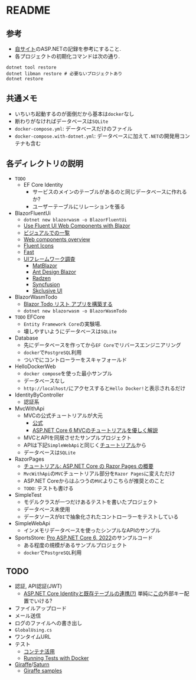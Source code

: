 # README

## 参考
- [自サイト](https://phasetr.com/archive/fc/pg/fsharp/#f)のASP.NETの記録を参考にすること.
- 各プロジェクトの初期化コマンドは次の通り.

```shell
dotnet tool restore
dotnet libman restore # 必要ないプロジェクトあり
dotnet restore
```

## 共通メモ
- いちいち起動するのが面倒だから基本は`docker`なし
- 断わりがなければデータベースは`SQLite`
- `docker-compose.yml`: データベースだけのファイル
- `docker-compose.with-dotnet.yml`: データベースに加えて`.NET`の開発用コンテナも含む

## 各ディレクトリの説明
- `TODO`
    - EF Core Identity
        - サービスのメインのテーブルがあるのと同じデータベースに作れるか?
        - ユーザーテーブルにリレーションを張る
- BlazorFluentUi
    - `dotnet new blazorwasm -o BlazorFluentUi`
    - [Use Fluent UI Web Components with Blazor](https://learn.microsoft.com/ja-jp/fluent-ui/web-components/integrations/blazor)
    - [ビジュアルでの一覧](https://brave-cliff-0c0c93310.azurestaticapps.net/)
    - [Web components overview](https://learn.microsoft.com/en-us/fluent-ui/web-components/components/overview)
    - [Fluent Icons](https://fluenticons.co/)
    - [Fast](https://www.fast.design/)
    - [UIフレームワーク調査](https://blazor-master.com/blazor-ui-framework/)
        - [MatBlazor](https://www.matblazor.com/)
        - [Ant Design Blazor](https://antblazor.com/en-US/)
        - [Radzen](https://blazor.radzen.com/)
        - [Syncfusion](https://www.syncfusion.com/blazor-components)
        - [Skclusive UI](https://skclusive.github.io/Skclusive.Material.Docs/)
- BlazorWasmTodo
    - [Blazor Todo リスト アプリを構築する](https://learn.microsoft.com/ja-jp/aspnet/core/blazor/tutorials/build-a-blazor-app?view=aspnetcore-6.0&pivots=webassembly)
    - `dotnet new blazorwasm -o BlazorWasmTodo`
- `TODO` EFCore
    - `Entity Framework Core`の実験場.
    - 壊しやすいようにデータベースは`SQLite`
- Database
    - 先にデータベースを作ってから`EF Core`でリバースエンジニアリング
    - `docker`で`PostgreSQL`利用
    - ついでにコントローラーをスキャフォールド
- HelloDockerWeb
    - `docker compose`を使った最小サンプル
    - データベースなし
    - `http://localhost/`にアクセスすると`Hello Docker!`と表示されるだけ
- IdentityByController
    - 認証系
- MvcWithApi
    - MVCの公式チュートリアルが大元
        - [公式](https://learn.microsoft.com/ja-jp/aspnet/core/tutorials/first-mvc-app/start-mvc?view=aspnetcore-6.0&tabs=visual-studio)
        - [ASP.NET Core 6 MVCのチュートリアルを優しく解説](https://masa7blog.com/asp-net-core-6-mvc-tutorial/)
    - MVCとAPIを同居させたサンプルプロジェクト
    - APIは下記`SimpleWebApi`と同じく[チュートリアル](https://learn.microsoft.com/ja-jp/aspnet/core/tutorials/first-web-api?view=aspnetcore-7.0&tabs=visual-studio)から
    - データベースは`SQLite`
- RazorPages
    - [チュートリアル: ASP.NET Core の Razor Pages の概要](https://learn.microsoft.com/ja-jp/aspnet/core/tutorials/razor-pages/razor-pages-start?view=aspnetcore-6.0&tabs=visual-studio-code)
    - `MvcWithApi`の`MVC`チュートリアル部分を`Razor Pages`に変えただけ
    - ASP.NET Coreからはふつうの`MVC`よりこちらが推奨とのこと
    - `TODO`: テストも書ける
- SimpleTest
    - モデルクラスが一つだけあるテストを書いたプロジェクト
    - データベース未使用
    - データソースが`DI`で抽象化されたコントローラーをテストしている
- SimpleWebApi
    - インメモリデータベースを使ったシンプルなAPIのサンプル
- SportsStore: [Pro ASP.NET Core 6, 2022](https://github.com/Apress/pro-asp.net-core-6/tree/main/11%20-%20SportsStore%20-%205)のサンプルコード
    - ある程度の規模があるサンプルプロジェクト
    - `docker`で`PostgreSQL`利用

## TODO
- 認証, API認証(JWT)
    - [ASP.NET Core Identityと既存テーブルの連携(?)](https://learn.microsoft.com/ja-jp/aspnet/core/security/authentication/customize-identity-model?view=aspnetcore-7.0)
    単純に[この](https://gavilan.blog/2018/04/15/relationship-between-tables-and-aspnetusers/)外部キー配置でいける?
- ファイルアップロード
- メール送信
- ログのファイルへの書き出し
- `GlobalUsing.cs`
- ワンタイムURL
- テスト
    - [コンテナ活用](https://github.com/testcontainers/testcontainers-dotnet)
    - [Running Tests with Docker](https://github.com/dotnet/dotnet-docker/blob/main/samples/run-tests-in-sdk-container.md)
- [Giraffe](https://github.com/giraffe-fsharp/Giraffe)/[Saturn](https://saturnframework.org/)
    - [Giraffe samples](https://github.com/giraffe-fsharp/samples)
